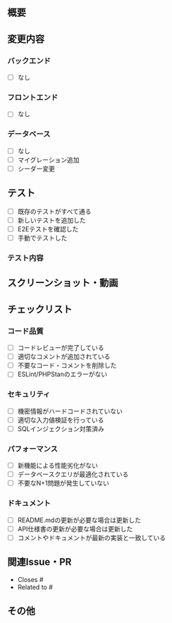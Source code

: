 ## 概要
<!-- このPRで行った変更の概要を記述してください -->


## 変更内容
<!-- 実装した機能や修正したバグについて詳しく説明してください -->

### バックエンド
<!-- バックエンドの変更があれば記述 -->
- [ ] なし

### フロントエンド
<!-- フロントエンドの変更があれば記述 -->
- [ ] なし

### データベース
<!-- データベースの変更があれば記述 -->
- [ ] なし
- [ ] マイグレーション追加
- [ ] シーダー変更

## テスト
<!-- テストの実行結果や追加したテストについて記述してください -->

- [ ] 既存のテストがすべて通る
- [ ] 新しいテストを追加した
- [ ] E2Eテストを確認した
- [ ] 手動でテストした

### テスト内容
<!-- 具体的にテストした内容を記述 -->


## スクリーンショット・動画
<!-- 必要に応じて、変更前後の画面のスクリーンショットや動作動画を添付してください -->


## チェックリスト

### コード品質
- [ ] コードレビューが完了している
- [ ] 適切なコメントが追加されている
- [ ] 不要なコード・コメントを削除した
- [ ] ESLint/PHPStanのエラーがない

### セキュリティ
- [ ] 機密情報がハードコードされていない
- [ ] 適切な入力値検証を行っている
- [ ] SQLインジェクション対策済み

### パフォーマンス
- [ ] 新機能による性能劣化がない
- [ ] データベースクエリが最適化されている
- [ ] 不要なN+1問題が発生していない

### ドキュメント
- [ ] README.mdの更新が必要な場合は更新した
- [ ] API仕様書の更新が必要な場合は更新した
- [ ] コメントやドキュメントが最新の実装と一致している

## 関連Issue・PR
<!-- 関連するIssueやPRがあれば記述してください -->
- Closes #
- Related to #

## その他
<!-- その他、レビュアーに伝えたい情報があれば記述してください -->
